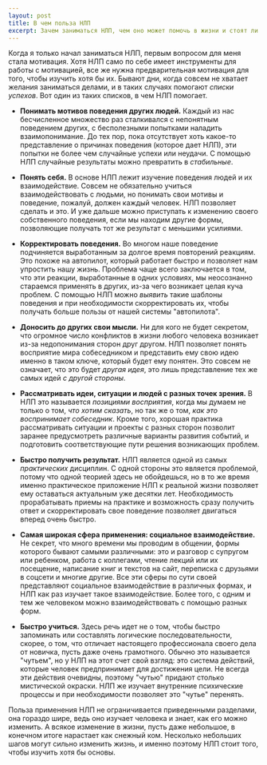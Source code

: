 ```yaml
---
layout: post
title: В чем польза НЛП
excerpt: Зачем заниматься НЛП, чем оно может помочь в жизни и стоят ли эти усилия результатов?
---
```


Когда я только начал заниматься НЛП, первым вопросом для меня стала
мотивация.  Хотя НЛП само по себе имеет инструменты для работы с
мотивацией, все же нужна предварительная мотивация для того, чтобы
изучить хотя бы их.  Бывают дни, когда совсем не хватает желания
заниматься делами, и в таких случаях помогают *списки успехов*.  Вот
один из таких списков, в чем НЛП помогает.

- **Понимать мотивов поведения других людей.** Каждый из нас
  бесчисленное множество раз сталкивался с непонятным поведением
  других, с бесполезными попытками наладить взаимопонимание.  До тех
  пор, пока отсутствует хоть какое-то представление о причинах
  поведения (которое дает НЛП), эти попытки не более чем случайные
  успехи или неудачи.  С помощью НЛП случайные результаты можно
  превратить в *стабильные*.

- **Понять себя.** В основе НЛП лежит изучение поведения людей и их
  взаимодействие.  Совсем не обязательно учиться взаимодействовать с
  людьми, но понимать свои мотивы и поведение, пожалуй, должен каждый
  человек.  НЛП позволяет сделать и это.  И уже дальше можно
  приступать к изменению своего собственного поведения, если мы
  находим другие формы, позволяющие получать тот же результат с
  меньшими усилиями.

- **Корректировать поведения.** Во многом наше поведение подчиняется
  выработанным за долгое время повторений реакциям.  Это похоже на
  автопилот, который работает быстро и позволяет нам упростить нашу
  жизнь.  Проблема чаще всего заключается в том, что эти реакции,
  выработанные в одних условиях, мы неосознанно стараемся применять в
  других, из-за чего возникает целая куча проблем.  С помощью НЛП
  можно *выявить* такие шаблоны поведения и при необходимости
  скорректировать их, чтобы получать больше пользы от нашей системы
  "автопилота".

- **Доносить до других свои мысли.**  Ни для кого не будет секретом,
  что огромное число конфликтов в жизни любого человека возникает
  из-за недопонимания сторон друг другом.  НЛП позволяет понять
  восприятие мира собеседником и представить ему свою идею именно в
  таком ключе, который будет ему понятен.  Это совсем не означает, что
  это будет *другая идея*, это лишь представление тех же самых идей *с
  другой стороны*.

- **Рассматривать идеи, ситуации и людей с разных точек зрения.**  В
  НЛП это называется *позициями восприятия*, когда мы думаем не только
  о том, *что хотим сказать*, но так же о том, *как это воспринимает
  собеседник*.  Кроме того, хорошая практика рассматривать ситуации и
  проекты с разных сторон позволит заранее предусмотреть различные
  варианты развития событий, и подготовить соответствующие пути
  решения возникающих проблем.

- **Быстро получить результат.** НЛП является одной из самых
  *практических* дисциплин.  С одной стороны это является проблемой,
  потому что одной теорией здесь не обойдешься, но в то же время
  именно практическое приложение НЛП к реальной жизни позволяет ему
  оставаться актуальным уже десятки лет.  Необходимость прорабатывать
  приемы на практике и возможность сразу получить ответ и
  скорректировать свое поведение позволяет двигаться вперед очень
  быстро.

- **Самая широкая сфера применения: социальное взаимодействие.** Не
  секрет, что много времени мы проводим в общении, формы которого
  бывают самыми различными: это и разговор с супругом или ребенком,
  работа с коллегами, чтение лекций или их посещение, написание книг и
  текстов на сайт, переписка с друзьями в соцсети и многие другие.
  Все эти сферы по сути своей представляют социальное взаимодействие в
  различных формах, и НЛП как раз изучает такое взаимодействие.  Более
  того, с одним и тем же человеком можно взаимодействовать с помощью
  разных форм.

- **Быстро учиться.** Здесь речь идет не о том, чтобы быстро
  запоминать или составлять логические последовательности, скорее, о
  том, что отличает настоящего профессионала своего дела от новичка,
  пусть даже очень грамотного.  Обычно это называется "чутьем", но у
  НЛП на этот счет свой взгляд: это система действий, которые человек
  предпринимает для достижения цели.  Не всегда эти действия очевидны,
  поэтому "чутью" придают столько мистической окраски.  НЛП же изучает
  внутренние психические процессы и при необходимости позволяет это
  "чутье" перенять.

Польза применения НЛП не ограничивается приведенными разделами, она
гораздо шире, ведь оно изучает человека и знает, как его можно
изменить.  А всякое изменение в жизни, пусть даже небольшое, в
конечном итоге нарастает как снежный ком.  Несколько небольших шагов
могут сильно изменить жизнь, и именно поэтому НЛП стоит того, чтобы
изучить хотя бы основы.
